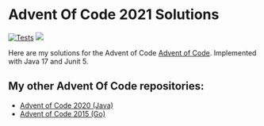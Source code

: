 # Advent Of Code 2021 Solutions

[![Tests](https://github.com/jerchende/advent-of-code-2021/workflows/Tests/badge.svg?branch=master)](https://github.com/jerchende/advent-of-code-2021/actions?query=workflow%3ATests)
[![](https://img.shields.io/badge/stars%20⭐-20-yellow)](https://adventofcode.com/2021)

Here are my solutions for the Advent of Code [Advent of Code](https://adventofcode.com/2021). Implemented with Java 17 and Junit 5.

## My other Advent Of Code repositories:

* [Advent of Code 2020 (Java)](https://github.com/jerchende/advent-of-code-2020)
* [Advent of Code 2015 (Go)](https://github.com/jerchende/advent-of-code-2015)
 